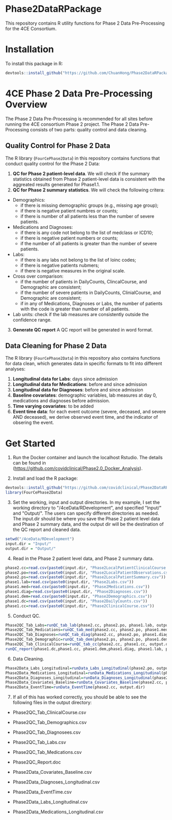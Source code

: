 # Phase2DataRPackage
This repository contains R utility functions for Phase 2 Data Pre-Processing for the 4CE Consortium.

# Installation

To install this package in R:

``` R
devtools::install_github("https://github.com/ChuanHong/Phase2DataRPackage", subdir="FourCePhase2Data", upgrade=FALSE)
```

# 4CE Phase 2 Data Pre-Processing Overview

The Phase 2 Data Pre-Processing is recommended for all sites before running the 4CE consortium Phase 2 project. The Phase 2 Data Pre-Processing consists of two parts: quality control and data cleaning. 


## Quality Control for Phase 2 Data

The R library (`FourCePhase2Data`) in this repository contains functions that conduct quality control for the Phase 2 Data: 
1. **QC for Phase 2 patient-level data**. We will check if the summary statistics obtained from Phase 2 patient-level data is consistent with the aggreated results generated for Phase1.1.
2. **QC for Phase 2 summary statistics**. We will check the following critera: 
+ Demographics:  
  + if there is missing demographic groups (e.g., missing age group); 
  + if there is negative patient numbres or counts; 
  + if there is number of all patients less than the number of severe patients. 
+ Medications and Diagnoses:
  + if there is any code not belong to the list of medclass or ICD10; 
  + if there is negative patient numbers or counts; 
  + if the number of all patients is greater than the number of severe patients.
+ Labs: 
  + if there is any labs not belong to the list of loinc codes;
  + if there is negative patients nubmers; 
  + if there is negative measures in the original scale.
+ Cross over comparison: 
  + if the number of patients in DailyCounts, ClincalCourse, and Demographic are consistent; 
  + if the number of severe patients in DailyCounts, ClinialCourse, and Demographic are consistent;
  + if in any of Medications, Diagnoses or Labs, the number of patients with the code is greater than number of all patients. 
+ Lab units: check if the lab measures are consistently outside the confidence range.
3. **Generate QC report**
A QC report will be generated in word format. 


## Data Cleaning for Phase 2 Data

The R library (`FourCePhase2Data`) in this repository also contains functions for data clean, which generates data in specific formats to fit into different analyses:  
1. **Longitudinal data for Labs**: days since admission 
2. **Longitudinal data for Medications**: before and since admission 
3. **Longitudinal data for Diagnoses**: before and since admission 
4. **Baseline covariates**: demographic variables, lab measures at day 0, medications and diagnoses before admission. 
5. **Time varying covariates**: to be added
6. **Event time data**: for each event outcome (severe, deceased, and severe AND deceased), we derive observed event time, and the indicator of obsering the event. 

# Get Started

1. Run the Docker container and launch the localhost Rstudio. The details can be found in (https://github.com/covidclinical/Phase2.0_Docker_Analysis).


2. Install and load the R package:

``` R
devtools::install_github("https://github.com/covidclinical/Phase2DataRPackage", subdir="FourCePhase2Data", upgrade=FALSE)
library(FourCePhase2Data)
```
3. Set the working, input and output directories. In my example, I set the working directory to "/4ceData/RDevelopment", and specified "Input/" and "Output/". The users can specify different directories as needed. The input.dir should be where you save the Phase 2 patient level data and Phase 2 summary data, and the output dir will be the destination of the QC report and cleaned data. 

``` R
setwd("/4ceData/RDevelopment")
input.dir = "Input/" 
output.dir = "Output/" 
```

4. Read in the Phase 2 patient level data, and Phase 2 summary data. 
``` R
phase2.cc=read.csv(paste0(input.dir, "Phase2LocalPatientClinicalCourse.csv"))
phase2.po=read.csv(paste0(input.dir, "Phase2LocalPatientObservations.csv"))
phase2.ps=read.csv(paste0(input.dir, "Phase2LocalPatientSummary.csv"))
phase1.lab=read.csv(paste0(input.dir, "Phase2Labs.csv"))
phase1.med=read.csv(paste0(input.dir, "Phase2Medications.csv"))
phase1.diag=read.csv(paste0(input.dir, "Phase2Diagnoses.csv"))
phase1.dem=read.csv(paste0(input.dir, "Phase2Demographics.csv"))
phase1.dc=read.csv(paste0(input.dir, "Phase2DailyCounts.csv"))
phase1.cc=read.csv(paste0(input.dir, "Phase2ClinicalCourse.csv"))

```

5. Conduct QC. 
``` R
Phase2QC_Tab_Labs=runQC_tab_lab(phase2.cc, phase2.po, phase1.lab, output.dir)
Phase2QC_Tab_Medications=runQC_tab_med(phase2.cc, phase2.po, phase1.med, output.dir)
Phase2QC_Tab_Diagnoses=runQC_tab_diag(phase2.cc, phase2.po, phase1.diag, output.dir)
Phase2QC_Tab_Demographic=runQC_tab_dem(phase2.ps, phase2.po, phase1.dem, output.dir)
Phase2QC_Tab_ClinicalCourse=runQC_tab_cc(phase2.cc, phase1.cc, output.dir)
runQC_report(phase1.dc,phase1.cc, phase1.dem,phase1.diag, phase1.lab, phase1.med, output.dir,site.nm="MGB")
```

6. Data Cleaning.
``` R
Phase2Data_Labs_Longitudinal=runData_Labs_Longitudinal(phase2.po, output.dir)
Phase2Data_Medications_Longitudinal=runData_Medications_Longitudinal(phase2.po, output.dir)
Phase2Data_Diagnoses_Longitudinal=runData_Diagnoses_Longitudinal(phase2.po, output.dir)
Phase2Data_Covariates_Baseline=runData_Covariates_Baseline(phase2.cc, phase2.po, phase2.ps, output.dir)
Phase2Data_EventTime=runData_EventTime(phase2.cc, output.dir)
```

7. If all of this has worked correctly, you should be able to see the following files in the output directory:

+ Phase2QC_Tab_ClinicalCourse.csv
+ Phase2QC_Tab_Demographics.csv
+ Phase2QC_Tab_Diagnosees.csv
+ Phase2QC_Tab_Labs.csv
+ Phase2QC_Tab_Medications.csv
+ Phase2QC_Report.doc

+ Phase2Data_Covariates_Baseline.csv
+ Phase2Data_Diagnoses_Longitudinal.csv
+ Phase2Data_EventTime.csv
+ Phase2Data_Labs_Longitudinal.csv
+ Phase2Data_Medications_Longitudinal.csv

